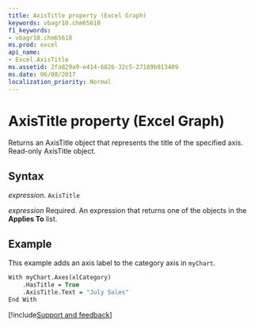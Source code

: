 ```yaml
---
title: AxisTitle property (Excel Graph)
keywords: vbagr10.chm65618
f1_keywords:
- vbagr10.chm65618
ms.prod: excel
api_name:
- Excel.AxisTitle
ms.assetid: 2fa829a9-e414-6826-32c5-27189b913409
ms.date: 06/08/2017
localization_priority: Normal
---
```



# AxisTitle property (Excel Graph)

Returns an AxisTitle object that represents the title of the specified axis. Read-only AxisTitle object.

## Syntax

_expression_. `AxisTitle`

_expression_ Required. An expression that returns one of the objects in the **Applies To** list.


## Example

This example adds an axis label to the category axis in  `myChart`.


```vb
With myChart.Axes(xlCategory) 
    .HasTitle = True 
    .AxisTitle.Text = "July Sales" 
End With
```

[!include[Support and feedback](~/includes/feedback-boilerplate.md)]